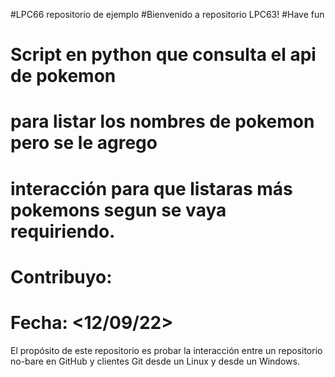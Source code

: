 #LPC66 repositorio de ejemplo
#Bienvenido a repositorio LPC63!
#Have fun 
# Script en python que consulta el api de pokemon
# para listar los nombres de pokemon pero se le agrego
# interacción para que listaras más pokemons segun se vaya requiriendo.
# Contribuyo: <Isaias Emiliano Colunga Santos>
# Fecha: <12/09/22>
El propósito de este repositorio es probar la interacción entre un repositorio no-bare
en GitHub y clientes Git desde un Linux y desde un Windows. 
